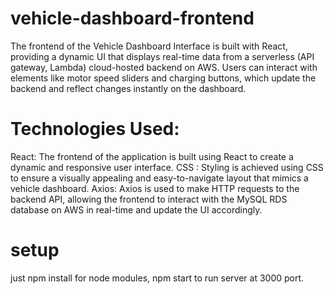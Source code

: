 # vehicle-dashboard-frontend
The frontend of the Vehicle Dashboard Interface is built with React, providing a dynamic UI that displays real-time data from a  serverless (API gateway, Lambda) cloud-hosted backend on AWS. Users can interact with elements like motor speed sliders and charging buttons, which update the backend and reflect changes instantly on the dashboard.



# Technologies Used:
React: The frontend of the application is built using React to create a dynamic and responsive user interface.
CSS : Styling is achieved using CSS  to ensure a visually appealing and easy-to-navigate layout that mimics a vehicle dashboard.
Axios: Axios is used to make HTTP requests to the backend API, allowing the frontend to interact with the MySQL RDS database on AWS in real-time and update the UI accordingly.

# setup
just npm install for node modules, npm start to run server at 3000 port.

